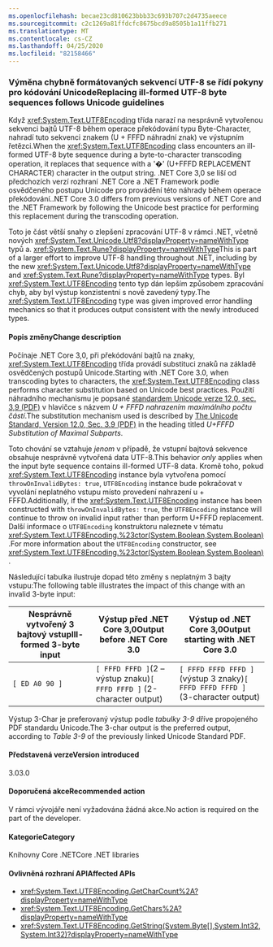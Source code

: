 ```yaml
---
ms.openlocfilehash: becae23cd810623bbb33c693b707c2d4735aeece
ms.sourcegitcommit: c2c1269a81ffdcfc8675bcd9a8505b1a11ffb271
ms.translationtype: MT
ms.contentlocale: cs-CZ
ms.lasthandoff: 04/25/2020
ms.locfileid: "82158466"
---
```

### <a name="replacing-ill-formed-utf-8-byte-sequences-follows-unicode-guidelines"></a><span data-ttu-id="bd508-101">Výměna chybně formátovaných sekvencí UTF-8 se řídí pokyny pro kódování Unicode</span><span class="sxs-lookup"><span data-stu-id="bd508-101">Replacing ill-formed UTF-8 byte sequences follows Unicode guidelines</span></span>

<span data-ttu-id="bd508-102">Když <xref:System.Text.UTF8Encoding> třída narazí na nesprávně vytvořenou sekvenci bajtů UTF-8 během operace překódování typu Byte-Character, nahradí tuto sekvenci znakem (U + FFFD náhradní znak) ve výstupním řetězci.</span><span class="sxs-lookup"><span data-stu-id="bd508-102">When the <xref:System.Text.UTF8Encoding> class encounters an ill-formed UTF-8 byte sequence during a byte-to-character transcoding operation, it replaces that sequence with a '�' (U+FFFD REPLACEMENT CHARACTER) character in the output string.</span></span> <span data-ttu-id="bd508-103">.NET Core 3,0 se liší od předchozích verzí rozhraní .NET Core a .NET Framework podle osvědčeného postupu Unicode pro provádění této náhrady během operace překódování.</span><span class="sxs-lookup"><span data-stu-id="bd508-103">.NET Core 3.0 differs from previous versions of .NET Core and the .NET Framework by following the Unicode best practice for performing this replacement during the transcoding operation.</span></span>

<span data-ttu-id="bd508-104">Toto je část větší snahy o zlepšení zpracování UTF-8 v rámci .NET, včetně nových <xref:System.Text.Unicode.Utf8?displayProperty=nameWithType> typů a. <xref:System.Text.Rune?displayProperty=nameWithType></span><span class="sxs-lookup"><span data-stu-id="bd508-104">This is part of a larger effort to improve UTF-8 handling throughout .NET, including by the new <xref:System.Text.Unicode.Utf8?displayProperty=nameWithType> and <xref:System.Text.Rune?displayProperty=nameWithType> types.</span></span> <span data-ttu-id="bd508-105">Byl <xref:System.Text.UTF8Encoding> tento typ dán lepším způsobem zpracování chyb, aby byl výstup konzistentní s nově zavedený typy.</span><span class="sxs-lookup"><span data-stu-id="bd508-105">The <xref:System.Text.UTF8Encoding> type was given improved error handling mechanics so that it produces output consistent with the newly introduced types.</span></span>

#### <a name="change-description"></a><span data-ttu-id="bd508-106">Popis změny</span><span class="sxs-lookup"><span data-stu-id="bd508-106">Change description</span></span>

<span data-ttu-id="bd508-107">Počínaje .NET Core 3,0, při překódování bajtů na znaky, <xref:System.Text.UTF8Encoding> třída provádí substituci znaků na základě osvědčených postupů Unicode.</span><span class="sxs-lookup"><span data-stu-id="bd508-107">Starting with .NET Core 3.0, when transcoding bytes to characters, the <xref:System.Text.UTF8Encoding> class performs character substitution based on Unicode best practices.</span></span> <span data-ttu-id="bd508-108">Použití náhradního mechanismu je popsané [standardem Unicode verze 12,0, sec. 3,9 (PDF)](https://www.unicode.org/versions/Unicode12.0.0/ch03.pdf) v hlavičce s názvem _U + FFFD nahrazením maximálního počtu částí_.</span><span class="sxs-lookup"><span data-stu-id="bd508-108">The substitution mechanism used is described by [The Unicode Standard, Version 12.0, Sec. 3.9 (PDF)](https://www.unicode.org/versions/Unicode12.0.0/ch03.pdf) in the heading titled _U+FFFD Substitution of Maximal Subparts_.</span></span>

<span data-ttu-id="bd508-109">Toto chování se vztahuje _jenom_ v případě, že vstupní bajtová sekvence obsahuje nesprávně vytvořená data UTF-8.</span><span class="sxs-lookup"><span data-stu-id="bd508-109">This behavior _only_ applies when the input byte sequence contains ill-formed UTF-8 data.</span></span> <span data-ttu-id="bd508-110">Kromě toho, pokud <xref:System.Text.UTF8Encoding> instance byla vytvořena pomocí `throwOnInvalidBytes: true`, `UTF8Encoding` instance bude pokračovat v vyvolání neplatného vstupu místo provedení nahrazení u + FFFD.</span><span class="sxs-lookup"><span data-stu-id="bd508-110">Additionally, if the <xref:System.Text.UTF8Encoding> instance has been constructed with `throwOnInvalidBytes: true`, the `UTF8Encoding` instance will continue to throw on invalid input rather than perform U+FFFD replacement.</span></span> <span data-ttu-id="bd508-111">Další informace o `UTF8Encoding` konstruktoru naleznete v tématu <xref:System.Text.UTF8Encoding.%23ctor(System.Boolean,System.Boolean)>.</span><span class="sxs-lookup"><span data-stu-id="bd508-111">For more information about the `UTF8Encoding` constructor, see <xref:System.Text.UTF8Encoding.%23ctor(System.Boolean,System.Boolean)>.</span></span>

<span data-ttu-id="bd508-112">Následující tabulka ilustruje dopad této změny s neplatným 3 bajty vstupu:</span><span class="sxs-lookup"><span data-stu-id="bd508-112">The following table illustrates the impact of this change with an invalid 3-byte input:</span></span>

| <span data-ttu-id="bd508-113">Nesprávně vytvořený 3 bajtový vstup</span><span class="sxs-lookup"><span data-stu-id="bd508-113">Ill-formed 3-byte input</span></span> | <span data-ttu-id="bd508-114">Výstup před .NET Core 3,0</span><span class="sxs-lookup"><span data-stu-id="bd508-114">Output before .NET Core 3.0</span></span>          | <span data-ttu-id="bd508-115">Výstup od .NET Core 3,0</span><span class="sxs-lookup"><span data-stu-id="bd508-115">Output starting with .NET Core 3.0</span></span>        |
|-------------------------|--------------------------------------|-------------------------------------------|
| `[ ED A0 90 ]`          | <span data-ttu-id="bd508-116">`[ FFFD FFFD ]`(2 – výstup znaku)</span><span class="sxs-lookup"><span data-stu-id="bd508-116">`[ FFFD FFFD ]` (2-character output)</span></span> | <span data-ttu-id="bd508-117">`[ FFFD FFFD FFFD ]`(výstup 3 znaky)</span><span class="sxs-lookup"><span data-stu-id="bd508-117">`[ FFFD FFFD FFFD ]` (3-character output)</span></span> |

<span data-ttu-id="bd508-118">Výstup 3-Char je preferovaný výstup podle _tabulky 3-9_ dříve propojeného PDF standardu Unicode.</span><span class="sxs-lookup"><span data-stu-id="bd508-118">The 3-char output is the preferred output, according to _Table 3-9_ of the previously linked Unicode Standard PDF.</span></span>

#### <a name="version-introduced"></a><span data-ttu-id="bd508-119">Představená verze</span><span class="sxs-lookup"><span data-stu-id="bd508-119">Version introduced</span></span>

<span data-ttu-id="bd508-120">3.0</span><span class="sxs-lookup"><span data-stu-id="bd508-120">3.0</span></span>

#### <a name="recommended-action"></a><span data-ttu-id="bd508-121">Doporučená akce</span><span class="sxs-lookup"><span data-stu-id="bd508-121">Recommended action</span></span>

<span data-ttu-id="bd508-122">V rámci vývojáře není vyžadována žádná akce.</span><span class="sxs-lookup"><span data-stu-id="bd508-122">No action is required on the part of the developer.</span></span>

#### <a name="category"></a><span data-ttu-id="bd508-123">Kategorie</span><span class="sxs-lookup"><span data-stu-id="bd508-123">Category</span></span>

<span data-ttu-id="bd508-124">Knihovny Core .NET</span><span class="sxs-lookup"><span data-stu-id="bd508-124">Core .NET libraries</span></span>

#### <a name="affected-apis"></a><span data-ttu-id="bd508-125">Ovlivněná rozhraní API</span><span class="sxs-lookup"><span data-stu-id="bd508-125">Affected APIs</span></span>

- <xref:System.Text.UTF8Encoding.GetCharCount%2A?displayProperty=nameWithType>
- <xref:System.Text.UTF8Encoding.GetChars%2A?displayProperty=nameWithType>
- <xref:System.Text.UTF8Encoding.GetString(System.Byte[],System.Int32,System.Int32)?displayProperty=nameWithType>

<!--

### Affected APIs

- `Overload:System.Text.UTF8Encoding.GetCharCount`
- `Overload:System.Text.UTF8Encoding.GetChars`
- `M:System.Text.UTF8Encoding.GetString(System.Byte[],System.Int32,System.Int32)`

-->
